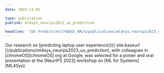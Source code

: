 ```yaml
---
date: 2023-11-01

type: publication
publink: ml4sys_neurips2023_ux_prediction

headline: '[UX Prediction](%BASE_URL%/publications/ml4sys_neurips2023_ux_prediction) =fa^angle-double-right^fa= [ML4Sys @ NeurIPS =qq= 23][ML4Sys 2023]'
---
```


Our research on [predicting laptop user experience]({{ site.baseurl }}/publications/ml4sys_neurips2023_ux_prediction),
with colleagues in [chromeOS][chromeOS] org at Google,
was selected for a poster and oral presentation at the [NeurIPS 2023] workshop on [ML for Systems][ML4Sys].
